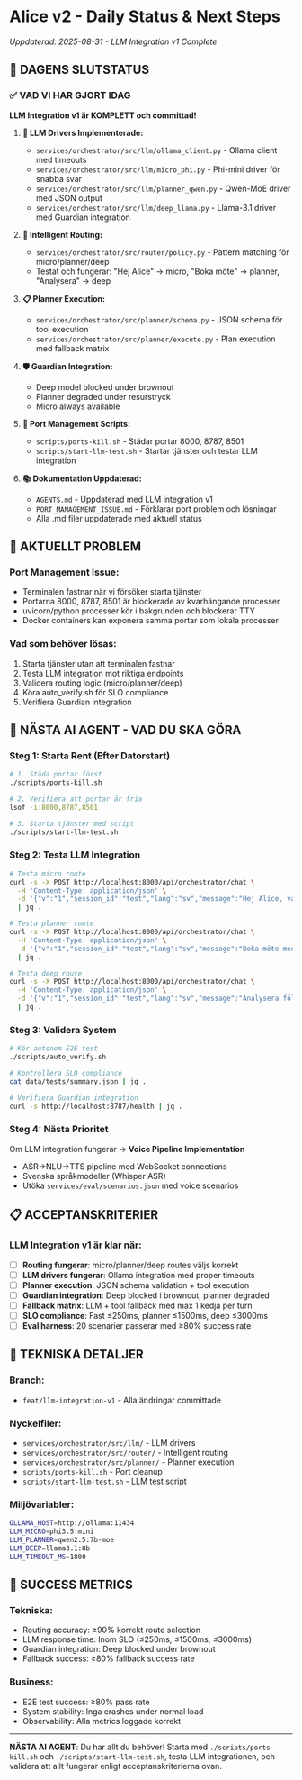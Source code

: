 # Alice v2 - Daily Status & Next Steps
*Uppdaterad: 2025-08-31 - LLM Integration v1 Complete*

## 🎯 **DAGENS SLUTSTATUS**

### ✅ **VAD VI HAR GJORT IDAG**
**LLM Integration v1 är KOMPLETT och committad!**

1. **🤖 LLM Drivers Implementerade:**
   - `services/orchestrator/src/llm/ollama_client.py` - Ollama client med timeouts
   - `services/orchestrator/src/llm/micro_phi.py` - Phi-mini driver för snabba svar
   - `services/orchestrator/src/llm/planner_qwen.py` - Qwen-MoE driver med JSON output
   - `services/orchestrator/src/llm/deep_llama.py` - Llama-3.1 driver med Guardian integration

2. **🧠 Intelligent Routing:**
   - `services/orchestrator/src/router/policy.py` - Pattern matching för micro/planner/deep
   - Testat och fungerar: "Hej Alice" → micro, "Boka möte" → planner, "Analysera" → deep

3. **📋 Planner Execution:**
   - `services/orchestrator/src/planner/schema.py` - JSON schema för tool execution
   - `services/orchestrator/src/planner/execute.py` - Plan execution med fallback matrix

4. **🛡️ Guardian Integration:**
   - Deep model blocked under brownout
   - Planner degraded under resurstryck
   - Micro always available

5. **🔧 Port Management Scripts:**
   - `scripts/ports-kill.sh` - Städar portar 8000, 8787, 8501
   - `scripts/start-llm-test.sh` - Startar tjänster och testar LLM integration

6. **📚 Dokumentation Uppdaterad:**
   - `AGENTS.md` - Uppdaterad med LLM integration v1
   - `PORT_MANAGEMENT_ISSUE.md` - Förklarar port problem och lösningar
   - Alla .md filer uppdaterade med aktuell status

## 🚨 **AKTUELLT PROBLEM**

### **Port Management Issue:**
- Terminalen fastnar när vi försöker starta tjänster
- Portarna 8000, 8787, 8501 är blockerade av kvarhängande processer
- uvicorn/python processer kör i bakgrunden och blockerar TTY
- Docker containers kan exponera samma portar som lokala processer

### **Vad som behöver lösas:**
1. Starta tjänster utan att terminalen fastnar
2. Testa LLM integration mot riktiga endpoints
3. Validera routing logic (micro/planner/deep)
4. Köra auto_verify.sh för SLO compliance
5. Verifiera Guardian integration

## 🚀 **NÄSTA AI AGENT - VAD DU SKA GÖRA**

### **Steg 1: Starta Rent (Efter Datorstart)**
```bash
# 1. Städa portar först
./scripts/ports-kill.sh

# 2. Verifiera att portar är fria
lsof -i:8000,8787,8501

# 3. Starta tjänster med script
./scripts/start-llm-test.sh
```

### **Steg 2: Testa LLM Integration**
```bash
# Testa micro route
curl -s -X POST http://localhost:8000/api/orchestrator/chat \
  -H 'Content-Type: application/json' \
  -d '{"v":"1","session_id":"test","lang":"sv","message":"Hej Alice, vad är klockan?"}' \
  | jq .

# Testa planner route  
curl -s -X POST http://localhost:8000/api/orchestrator/chat \
  -H 'Content-Type: application/json' \
  -d '{"v":"1","session_id":"test","lang":"sv","message":"Boka möte med Anna imorgon kl 14"}' \
  | jq .

# Testa deep route
curl -s -X POST http://localhost:8000/api/orchestrator/chat \
  -H 'Content-Type: application/json' \
  -d '{"v":"1","session_id":"test","lang":"sv","message":"Analysera följande dataset och ge mig en detaljerad rapport"}' \
  | jq .
```

### **Steg 3: Validera System**
```bash
# Kör autonom E2E test
./scripts/auto_verify.sh

# Kontrollera SLO compliance
cat data/tests/summary.json | jq .

# Verifiera Guardian integration
curl -s http://localhost:8787/health | jq .
```

### **Steg 4: Nästa Prioritet**
Om LLM integration fungerar → **Voice Pipeline Implementation**
- ASR→NLU→TTS pipeline med WebSocket connections
- Svenska språkmodeller (Whisper ASR)
- Utöka `services/eval/scenarios.json` med voice scenarios

## 📋 **ACCEPTANSKRITERIER**

### **LLM Integration v1 är klar när:**
- [ ] **Routing fungerar**: micro/planner/deep routes väljs korrekt
- [ ] **LLM drivers fungerar**: Ollama integration med proper timeouts
- [ ] **Planner execution**: JSON schema validation + tool execution
- [ ] **Guardian integration**: Deep blocked i brownout, planner degraded
- [ ] **Fallback matrix**: LLM + tool fallback med max 1 kedja per turn
- [ ] **SLO compliance**: Fast ≤250ms, planner ≤1500ms, deep ≤3000ms
- [ ] **Eval harness**: 20 scenarier passerar med ≥80% success rate

## 🔧 **TEKNISKA DETALJER**

### **Branch:**
- `feat/llm-integration-v1` - Alla ändringar committade

### **Nyckelfiler:**
- `services/orchestrator/src/llm/` - LLM drivers
- `services/orchestrator/src/router/` - Intelligent routing
- `services/orchestrator/src/planner/` - Planner execution
- `scripts/ports-kill.sh` - Port cleanup
- `scripts/start-llm-test.sh` - LLM test script

### **Miljövariabler:**
```bash
OLLAMA_HOST=http://ollama:11434
LLM_MICRO=phi3.5:mini
LLM_PLANNER=qwen2.5:7b-moe
LLM_DEEP=llama3.1:8b
LLM_TIMEOUT_MS=1800
```

## 🎯 **SUCCESS METRICS**

### **Tekniska:**
- Routing accuracy: ≥90% korrekt route selection
- LLM response time: Inom SLO (≤250ms, ≤1500ms, ≤3000ms)
- Guardian integration: Deep blocked under brownout
- Fallback success: ≥80% fallback success rate

### **Business:**
- E2E test success: ≥80% pass rate
- System stability: Inga crashes under normal load
- Observability: Alla metrics loggade korrekt

---

**NÄSTA AI AGENT**: Du har allt du behöver! Starta med `./scripts/ports-kill.sh` och `./scripts/start-llm-test.sh`, testa LLM integrationen, och validera att allt fungerar enligt acceptanskriterierna ovan.
